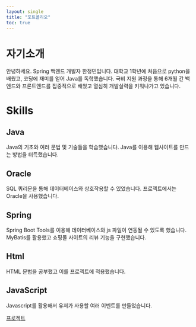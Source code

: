 ```yaml
---
layout: single
title: "포트폴리오"
toc: true
---
```


# 자기소개
안녕하세요. Spring 백엔드 개발자 한정민입니다.
대학교 1학년에 처음으로 python을 배웠고, 코딩에 재미를 얻어 Java를 독학했습니다.
국비 지원 과정을 통해 6개월 간 백엔드와 프론트엔드를 집중적으로 배웠고 열심히 개발실력을 키워나가고 있습니다.

# Skills
## Java
Java의 기초와 여러 문법 및 기술들을 학습했습니다. Java를 이용해 웹사이트를 만드는 방법을 터득했습니다.
## Oracle
SQL 쿼리문을 통해 데이터베이스와 상호작용할 수 있었습니다. 프로젝트에서는 Oracle을 사용했습니다.
## Spring
Spring Boot Tools를 이용해 데이터베이스와 js 파일이 연동될 수 있도록 했습니다. MyBatis를 활용했고 쇼핑몰 사이트의 리뷰 기능을 구현했습니다.
## Html
HTML 문법을 공부했고 이를 프로젝트에 적용했습니다.
## JavaScript
Javascript를 활용해서 유저가 사용할 여러 이벤트를 만들었습니다. 

[프로젝트](https://github.com/Hans975/team_project2)
